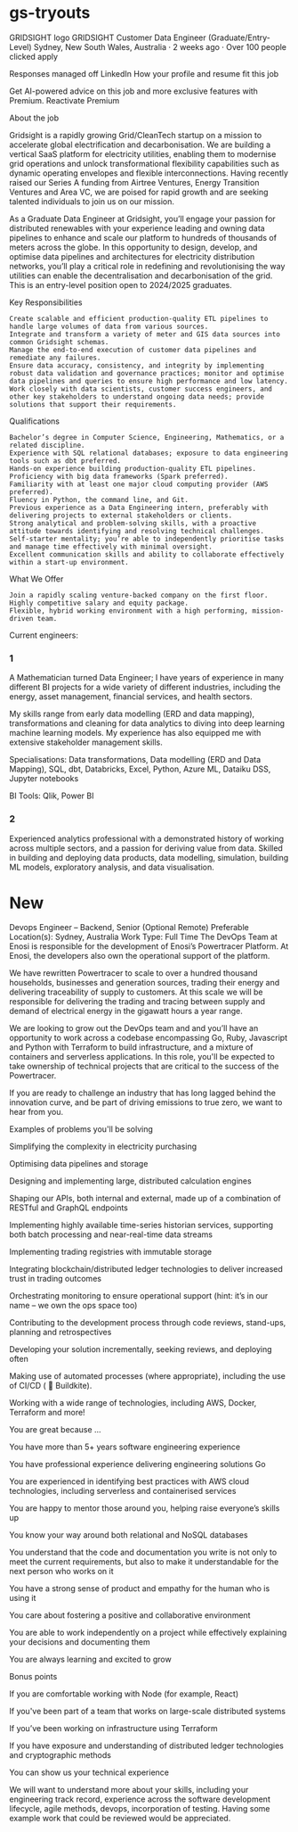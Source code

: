 # gs-tryouts


GRIDSIGHT logo
GRIDSIGHT
Customer Data Engineer (Graduate/Entry-Level)
Sydney, New South Wales, Australia · 2 weeks ago · Over 100 people clicked apply

Responses managed off LinkedIn
How your profile and resume fit this job

Get AI-powered advice on this job and more exclusive features with Premium. Reactivate Premium

About the job

Gridsight is a rapidly growing Grid/CleanTech startup on a mission to accelerate global electrification and decarbonisation. We are building a vertical SaaS platform for electricity utilities, enabling them to modernise grid operations and unlock transformational flexibility capabilities such as dynamic operating envelopes and flexible interconnections. Having recently raised our Series A funding from Airtree Ventures, Energy Transition Ventures and Area VC, we are poised for rapid growth and are seeking talented individuals to join us on our mission.

As a Graduate Data Engineer at Gridsight, you’ll engage your passion for distributed renewables with your experience leading and owning data pipelines to enhance and scale our platform to hundreds of thousands of meters across the globe. In this opportunity to design, develop, and optimise data pipelines and architectures for electricity distribution networks, you’ll play a critical role in redefining and revolutionising the way utilities can enable the decentralisation and decarbonisation of the grid. This is an entry-level position open to 2024/2025 graduates. 

Key Responsibilities

    Create scalable and efficient production-quality ETL pipelines to handle large volumes of data from various sources.
    Integrate and transform a variety of meter and GIS data sources into common Gridsight schemas.
    Manage the end-to-end execution of customer data pipelines and remediate any failures.
    Ensure data accuracy, consistency, and integrity by implementing robust data validation and governance practices; monitor and optimise data pipelines and queries to ensure high performance and low latency.
    Work closely with data scientists, customer success engineers, and other key stakeholders to understand ongoing data needs; provide solutions that support their requirements.

Qualifications

    Bachelor’s degree in Computer Science, Engineering, Mathematics, or a related discipline.
    Experience with SQL relational databases; exposure to data engineering tools such as dbt preferred.
    Hands-on experience building production-quality ETL pipelines.
    Proficiency with big data frameworks (Spark preferred).
    Familiarity with at least one major cloud computing provider (AWS preferred).
    Fluency in Python, the command line, and Git.
    Previous experience as a Data Engineering intern, preferably with delivering projects to external stakeholders or clients.
    Strong analytical and problem-solving skills, with a proactive attitude towards identifying and resolving technical challenges.
    Self-starter mentality; you’re able to independently prioritise tasks and manage time effectively with minimal oversight.
    Excellent communication skills and ability to collaborate effectively within a start-up environment.

What We Offer

    Join a rapidly scaling venture-backed company on the first floor.
    Highly competitive salary and equity package.
    Flexible, hybrid working environment with a high performing, mission-driven team.



Current engineers:

### 1

A Mathematician turned Data Engineer; I have years of experience in many different BI projects for a wide variety of different industries, including the energy, asset management, financial services, and health sectors. 

My skills range from early data modelling (ERD and data mapping), transformations and cleaning for data analytics to diving into deep learning machine learning models. My experience has also equipped me with extensive stakeholder management skills.

Specialisations: Data transformations, Data modelling (ERD and Data Mapping), SQL, dbt, Databricks, Excel, Python, Azure ML, Dataiku DSS, Jupyter notebooks

BI Tools: Qlik, Power BI

### 2
Experienced analytics professional with a demonstrated history of working across multiple sectors, and a passion for deriving value from data.
Skilled in building and deploying data products, data modelling, simulation, building ML models, exploratory analysis, and data visualisation.


# New

Devops
Engineer – Backend, Senior (Optional Remote)
Preferable Location(s): Sydney, Australia
Work Type: Full Time
The DevOps Team at Enosi is responsible for the development of Enosi’s Powertracer Platform. At Enosi, the developers also own the operational support of the platform.



We have rewritten Powertracer to scale to over a hundred thousand households, businesses and generation sources, trading their energy and delivering traceability of supply to customers. At this scale we will be responsible for delivering the trading and tracing between supply and demand of electrical energy in the gigawatt hours a year range.



We are looking to grow out the DevOps team and and you’ll have an opportunity to work across a codebase encompassing Go, Ruby, Javascript and Python with Terraform to build infrastructure, and a mixture of containers and serverless applications. In this role, you'll be expected to take ownership of technical projects that are critical to the success of the Powertracer.



If you are ready to challenge an industry that has long lagged behind the innovation curve, and be part of driving emissions to true zero, we want to hear from you.



Examples of problems you'll be solving


Simplifying the complexity in electricity purchasing

Optimising data pipelines and storage

Designing and implementing large, distributed calculation engines

Shaping our APIs, both internal and external, made up of a combination of RESTful and GraphQL endpoints

Implementing highly available time-series historian services, supporting both batch processing and near-real-time data streams

Implementing trading registries with immutable storage

Integrating blockchain/distributed ledger technologies to deliver increased trust in trading outcomes

Orchestrating monitoring to ensure operational support (hint: it’s in our name – we own the ops space too)

Contributing to the development process through code reviews, stand-ups, planning and retrospectives

Developing your solution incrementally, seeking reviews, and deploying often

Making use of automated processes (where appropriate), including the use of CI/CD ( 👋 Buildkite).

Working with a wide range of technologies, including AWS, Docker, Terraform and more!



You are great because …



You have more than 5+ years software engineering experience

You have professional experience delivering engineering solutions Go

You are experienced in identifying best practices with AWS cloud technologies, including serverless and containerised services

You are happy to mentor those around you, helping raise everyone’s skills up

You know your way around both relational and NoSQL databases

You understand that the code and documentation you write is not only to meet the current requirements, but also to make it understandable for the next person who works on it

You have a strong sense of product and empathy for the human who is using it

You care about fostering a positive and collaborative environment

You are able to work independently on a project while effectively explaining your decisions and documenting them

You are always learning and excited to grow



Bonus points



If you are comfortable working with Node (for example, React)

If you've been part of a team that works on large-scale distributed systems

If you’ve been working on infrastructure using Terraform

If you have exposure and understanding of distributed ledger technologies and cryptographic methods



You can show us your technical experience



We will want to understand more about your skills, including your engineering track record, experience across the software development lifecycle, agile methods, devops, incorporation of testing. Having some example work that could be reviewed would be appreciated. 

